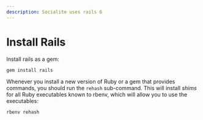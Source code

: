 ```yaml
---
description: Socialite uses rails 6
---
```


# Install Rails

Install rails as a gem:

```
gem install rails
```

Whenever you install a new version of Ruby or a gem that provides commands, you should run the `rehash` sub-command. This will install _shims_ for all Ruby executables known to rbenv, which will allow you to use the executables:

```text
rbenv rehash
```



